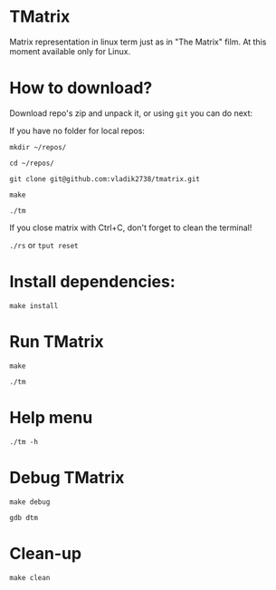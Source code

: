 # TMatrix
Matrix representation in linux term just as in "The Matrix" film. At this moment available only for Linux.

# How to download?
Download repo's zip and unpack it, or using `git` you can do next:

If you have no folder for local repos:

`mkdir ~/repos/`

`cd ~/repos/`

`git clone git@github.com:vladik2738/tmatrix.git`

`make`

`./tm`

If you close matrix with Ctrl+C, don't forget to clean the terminal! 

`./rs` or `tput reset`

# Install dependencies:
`make install`

# Run TMatrix
`make`

`./tm`

# Help menu

`./tm -h`

# Debug TMatrix

`make debug`

`gdb dtm`

# Clean-up
`make clean`
